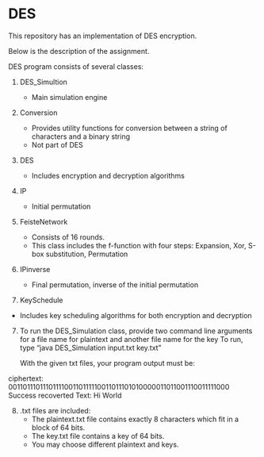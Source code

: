 # DES
This repository has an implementation of DES encryption.

Below is the description of the assignment.

DES program consists of several classes: 

1. DES_Simultion
   - Main simulation engine
   
2. Conversion
   - Provides utility functions for conversion between a string 
     of characters and a binary string
   - Not part of DES

3. DES
   - Includes encryption and decryption algorithms

3. IP
   - Initial permutation

4. FeisteNetwork
   - Consists of 16 rounds. 
   - This class includes the f-function with four steps: Expansion, Xor, S-box substitution, Permutation 


5. IPinverse
   - Final permutation, inverse of the initial permutation

6. KeySchedule
  - Includes key scheduling algorithms for both encryption and decryption

7. To run the DES_Simulation class, provide two command line arguments 
   for a file name for plaintext and another file name for the key
   To run, type “java DES_Simulation input.txt key.txt”
   
   With the given txt files, your program output must be:

ciphertext: 0011011101110111100110111110011011101010000011011001110011111000
Success
recoverted Text: 
Hi World


8. .txt files are included:
   - The plaintext.txt file contains exactly 8 characters which fit in a block of 64 bits. 
   - The key.txt file contains a key of 64 bits.
   - You may choose different plaintext and keys.

